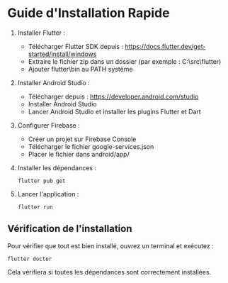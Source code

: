 # Guide d'Installation Rapide

1. Installer Flutter :
   - Télécharger Flutter SDK depuis : https://docs.flutter.dev/get-started/install/windows
   - Extraire le fichier zip dans un dossier (par exemple : C:\src\flutter)
   - Ajouter flutter\bin au PATH système

2. Installer Android Studio :
   - Télécharger depuis : https://developer.android.com/studio
   - Installer Android Studio
   - Lancer Android Studio et installer les plugins Flutter et Dart

3. Configurer Firebase :
   - Créer un projet sur Firebase Console
   - Télécharger le fichier google-services.json
   - Placer le fichier dans android/app/

4. Installer les dépendances :
   ```
   flutter pub get
   ```

5. Lancer l'application :
   ```
   flutter run
   ```

## Vérification de l'installation

Pour vérifier que tout est bien installé, ouvrez un terminal et exécutez :
```
flutter doctor
```

Cela vérifiera si toutes les dépendances sont correctement installées.
